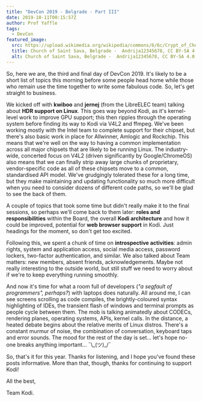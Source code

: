 ```yaml
---
title: "DevCon 2019 - Belgrade - Part III"
date: 2019-10-11T00:15:57Z
author: Prof Yaffle
tags:
  - DevCon
featured_image:
  src: https://upload.wikimedia.org/wikipedia/commons/6/6c/Crypt_of_Church_of_Saint_Sava%2C_Belgrade%2C_Serbia.jpg
  title: Church of Saint Sava, Belgrade -  Andrija12345678, CC BY-SA 4.0, via Wikimedia Commons
  alt: Church of Saint Sava, Belgrade -  Andrija12345678, CC BY-SA 4.0, via Wikimedia Commons
---
```


So, here we are, the third and final day of DevCon 2019. It's likely to be a short list of topics this morning before some people head home while those who remain use the time together to write some fabulous code. So, let's get straight to business.

We kicked off with **kwiboo** and **jernej** (from the LibreELEC team) talking about **HDR support on Linux**. This goes way beyond Kodi, as it's kernel-level work to improve GPU support; this then ripples through the operating system before finding its way to Kodi via V4L2 and ffmpeg. We've been working mostly with the Intel team to complete support for their chipset, but there's also basic work in place for Allwinner, Amlogic and Rockchip. This means that we're well on the way to having a common implementation across all major chipsets that are likely to be running Linux. The industry-wide, concerted focus on V4L2 (driven significantly by Google/ChromeOS) also means that we can finally strip away large chunks of proprietary, vendor-specific code as all of these chipsets move to a common, standardised API model. We've grudgingly tolerated these for a long time, but they make maintaining and updating functionality so much more difficult when you need to consider dozens of different code paths, so we'll be glad to see the back of them.

A couple of topics that took some time but didn't really make it to the final sessions, so perhaps we'll come back to them later: **roles and responsibilities** within the Board, the overall **Kodi architecture** and how it could be improved, potential for **web browser support** in Kodi. Just headings for the moment, so don't get too excited.

Following this, we spent a chunk of time on **introspective activities**: admin rights, system and application access, social media access, password lockers, two-factor authentication, and similar. We also talked about Team matters: new members, absent friends, acknowledgements. Maybe not really interesting to the outside world, but still stuff we need to worry about if we're to keep everything running smoothly.

And now it's time for what a room full of developers (_"a segfault of programmers", perhaps?_) with laptops does naturally. All around me, I can see screens scrolling as code compiles, the brightly-coloured syntax highlighting of IDEs, the transient flash of windows and terminal prompts as people cycle between them. The mob is talking animatedly about CODECs, rendering planes, operating systems, APIs, kernel calls. In the distance, a heated debate begins about the relative merits of Linux distros. There's a constant murmur of noise, the combination of conversation, keyboard taps and error sounds. The mood for the rest of the day is set... let's hope no-one breaks anything important... ¯\\\_(ツ)\_/¯

So, that's it for this year. Thanks for listening, and I hope you've found these posts informative. More than that, though, thanks for continuing to support Kodi!

All the best,

Team Kodi.
